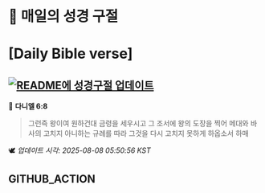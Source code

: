 # 🙏 매일의 성경 구절
# [Daily Bible verse]
## [![README에 성경구절 업데이트](https://github.com/DONGSUKA/first_test/actions/workflows/update-readme-bible.yml/badge.svg)](https://github.com/DONGSUKA/first_test/actions/workflows/update-readme-bible.yml)
<!-- START_BIBLE_VERSE -->
📖 **다니엘 6:8**
> 그런즉 왕이여 원하건대 금령을 세우시고 그 조서에 왕의 도장을 찍어 메대와 바사의 고치지 아니하는 규례를 따라 그것을 다시 고치지 못하게 하옵소서 하매

🕊️ _업데이트 시각: 2025-08-08 05:50:56 KST_
  <!-- END_BIBLE_VERSE -->
## GITHUB_ACTION
